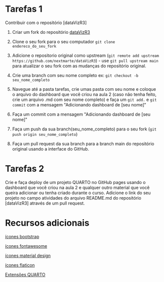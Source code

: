 # Tarefas 1

Contribuir com o repositório [dataVizR3]
1. Criar um fork do repositório [dataVizR3](https://github.com/nextmarte/dataVizR3)

2. Clone o seu fork para o seu computador `git clone endereco_do_seu_fork`

3. Adicione o repositorio original como upstream (`git remote add upstream https://github.com/nextmarte/dataVizR3`) - use `git pull upstream main` para atualizar o seu fork com as mudanças do repositório original.

4. Crie uma branch com seu nome completo ex: `git checkout -b seu_nome_completo`

5. Navegue até a pasta tarefas, crie umas pasta com seu nome e coloque o arquivo do dashboard que você criou na aula 2 (caso não tenha feito, crie um arquivo .md com seu nome completo) e faça um `git add.` e `git commit` com a mensagem "Adicionando dashboard de [seu nome]"

6. Faça um commit com a mensagem "Adicionando dashboard de [seu nome]"

7. Faça um push da sua branch(seu_nome_completo) para o seu fork (`git push origin seu_nome_completo`)
8. Faça um pull request da sua branch para a branch main do repositório original usando a interface do GitHub.

# Tarefas 2

Crie e faça deploy de um projeto QUARTO no GitHub pages usando o dashboard que você criou na aula 2 e qualquer outro material que você queira adicionar ou tenha criado durante o curso. Adicione o link do seu projeto no campo atividades do arquivo README.md do repositório [dataVizR3] através de um pull request.

# Recursos adicionais

[ícones bootstrap](https://icons.getbootstrap.com/)

[ícones fontawesome](https://fontawesome.com/v5.15/icons?d=gallery&p=2)

[ícones material design](https://material.io/resources/icons/?style=baseline)

[ícones flaticon](https://www.flaticon.com/)

[Extensões QUARTO]([httpsquartoknows.com/extensions](https://quarto.org/docs/extensions/listing-filters.html))